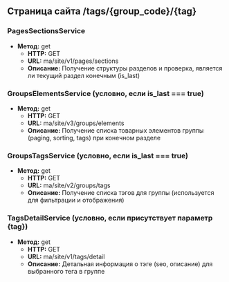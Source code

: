 ## Страница сайта /tags/{group_code}/{tag}

### PagesSectionsService
- **Метод:** get
  - **HTTP:** GET
  - **URL:** ma/site/v1/pages/sections
  - **Описание:** Получение структуры разделов и проверка, является ли текущий раздел конечным (is_last)

### GroupsElementsService (условно, если is_last === true)
- **Метод:** get
  - **HTTP:** GET
  - **URL:** ma/site/v3/groups/elements
  - **Описание:** Получение списка товарных элементов группы (paging, sorting, tags) при конечном разделе

### GroupsTagsService (условно, если is_last === true)
- **Метод:** get
  - **HTTP:** GET
  - **URL:** ma/site/v2/groups/tags
  - **Описание:** Получение списка тэгов для группы (используется для фильтрации и отображения)

### TagsDetailService (условно, если присутствует параметр {tag})
- **Метод:** get
  - **HTTP:** GET
  - **URL:** ma/site/v1/tags/detail
  - **Описание:** Детальная информация о тэге (seo, описание) для выбранного тега в группе

